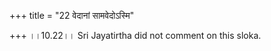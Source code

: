 +++
title = "22 वेदानां सामवेदोऽस्मि"

+++
।।10.22।। Sri Jayatirtha did not comment on this sloka.  
  

